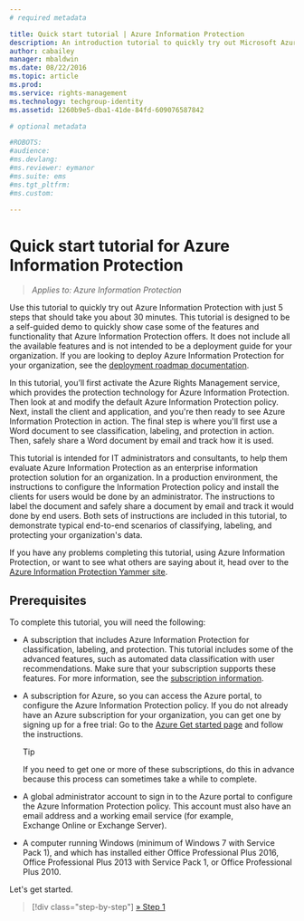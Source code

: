 ```yaml
---
# required metadata

title: Quick start tutorial | Azure Information Protection
description: An introduction tutorial to quickly try out Microsoft Azure Information Protection for your organization that should take you about 30 minutes.
author: cabailey
manager: mbaldwin
ms.date: 08/22/2016
ms.topic: article
ms.prod:
ms.service: rights-management
ms.technology: techgroup-identity
ms.assetid: 1260b9e5-dba1-41de-84fd-609076587842

# optional metadata

#ROBOTS:
#audience:
#ms.devlang:
#ms.reviewer: eymanor
#ms.suite: ems
#ms.tgt_pltfrm:
#ms.custom:

---
```


# Quick start tutorial for Azure Information Protection 

>*Applies to: Azure Information Protection*

Use this tutorial to quickly try out Azure Information Protection with just 5 steps that should take you about 30 minutes. This tutorial is designed to be a self-guided demo to quickly show case some of the features and functionality that Azure Information Protection offers. It does not include all the available features and is not intended to be a deployment guide for your organization. If you are looking to deploy Azure Information Protection for your organization, see the [deployment roadmap documentation](../plan-design/deployment-roadmap.md). 

In this tutorial, you’ll first activate the Azure Rights Management service, which provides the protection technology for Azure Information Protection. Then look at and modify the default Azure Information Protection policy. Next, install the client and application, and you're then ready to see Azure Information Protection in action. The final step is where you'll first use a Word document to see classification, labeling, and protection in action. Then, safely share a Word document by email and track how it is used.

This tutorial is intended for IT administrators and consultants, to help them evaluate Azure Information Protection as an enterprise information protection solution for an organization. In a production environment, the instructions to configure the Information Protection policy and install the clients for users would be done by an administrator. The instructions to label the document and safely share a document by email and track it would done by end users. Both sets of instructions are included in this tutorial, to demonstrate typical end-to-end scenarios of classifying, labeling, and protecting your organization's data. 

If you have any problems completing this tutorial, using Azure Information Protection, or want to see what others are saying about it, head over to the [Azure Information Protection Yammer site](https://www.yammer.com/askipteam/#/threads/inGroup?type=in_group&feedId=8652489&view=all).

## Prerequisites 
To complete this tutorial, you will need the following:

- A subscription that includes Azure Information Protection for classification, labeling, and protection. This tutorial includes some of the advanced features, such as automated data classification with user recommendations. Make sure that your subscription supports these features. For more information, see the [subscription information](https://go.microsoft.com/fwlink/?LinkId=827589).

- A subscription for Azure, so you can access the Azure portal, to configure the Azure Information Protection policy. If you do not already have an Azure subscription for your organization, you can get one by signing up for a free trial: Go to the [Azure Get started page](https://account.windowsazure.com/organization) and follow the instructions.

  > [!TIP] 
  > If you need to get one or more of these subscriptions, do this in advance because this process can sometimes take a while to complete.

- A global administrator account to sign in to the Azure portal to configure the Azure Information Protection policy. This account must also have an email address and a working email service (for example, Exchange Online or Exchange Server).

- A computer running Windows (minimum of Windows 7 with Service Pack 1), and which has installed either Office Professional Plus 2016, Office Professional Plus 2013 with Service Pack 1, or Office Professional Plus 2010. 

Let's get started.

>[!div class="step-by-step"]
[&#187; Step 1](infoprotect-tutorial-step1.md)


